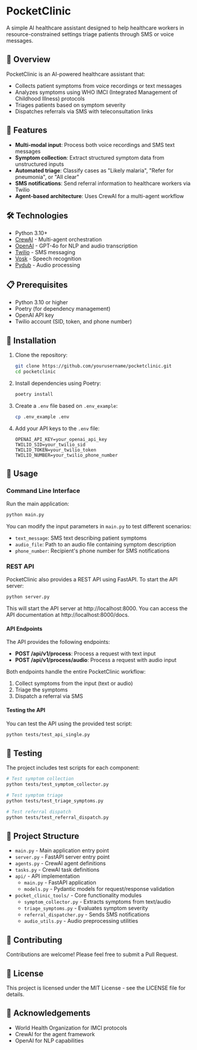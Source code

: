# PocketClinic

A simple AI healthcare assistant designed to help healthcare workers in resource-constrained settings triage patients through SMS or voice messages.

## 🌟 Overview

PocketClinic is an AI-powered healthcare assistant that:
- Collects patient symptoms from voice recordings or text messages
- Analyzes symptoms using WHO IMCI (Integrated Management of Childhood Illness) protocols
- Triages patients based on symptom severity
- Dispatches referrals via SMS with teleconsultation links

## 🚀 Features

- **Multi-modal input**: Process both voice recordings and SMS text messages
- **Symptom collection**: Extract structured symptom data from unstructured inputs
- **Automated triage**: Classify cases as "Likely malaria", "Refer for pneumonia", or "All clear"
- **SMS notifications**: Send referral information to healthcare workers via Twilio
- **Agent-based architecture**: Uses CrewAI for a multi-agent workflow

## 🛠️ Technologies

- Python 3.10+
- [CrewAI](https://docs.crewai.com/) - Multi-agent orchestration
- [OpenAI](https://openai.com/) - GPT-4o for NLP and audio transcription
- [Twilio](https://www.twilio.com/) - SMS messaging
- [Vosk](https://alphacephei.com/vosk/) - Speech recognition
- [Pydub](https://github.com/jiaaro/pydub) - Audio processing

## 📋 Prerequisites

- Python 3.10 or higher
- Poetry (for dependency management)
- OpenAI API key
- Twilio account (SID, token, and phone number)

## 🔧 Installation

1. Clone the repository:
   ```bash
   git clone https://github.com/yourusername/pocketclinic.git
   cd pocketclinic
   ```

2. Install dependencies using Poetry:
   ```bash
   poetry install
   ```

3. Create a `.env` file based on `.env_example`:
   ```bash
   cp .env_example .env
   ```

4. Add your API keys to the `.env` file:
   ```
   OPENAI_API_KEY=your_openai_api_key
   TWILIO_SID=your_twilio_sid
   TWILIO_TOKEN=your_twilio_token
   TWILIO_NUMBER=your_twilio_phone_number
   ```

## 🚀 Usage

### Command Line Interface

Run the main application:

```bash
python main.py
```

You can modify the input parameters in `main.py` to test different scenarios:
- `text_message`: SMS text describing patient symptoms
- `audio_file`: Path to an audio file containing symptom description
- `phone_number`: Recipient's phone number for SMS notifications

### REST API

PocketClinic also provides a REST API using FastAPI. To start the API server:

```bash
python server.py
```

This will start the API server at http://localhost:8000. You can access the API documentation at http://localhost:8000/docs.

#### API Endpoints

The API provides the following endpoints:

- **POST /api/v1/process**: Process a request with text input
- **POST /api/v1/process/audio**: Process a request with audio input

Both endpoints handle the entire PocketClinic workflow:
1. Collect symptoms from the input (text or audio)
2. Triage the symptoms
3. Dispatch a referral via SMS

#### Testing the API

You can test the API using the provided test script:

```bash
python tests/test_api_single.py
```

## 🧪 Testing

The project includes test scripts for each component:

```bash
# Test symptom collection
python tests/test_symptom_collector.py

# Test symptom triage
python tests/test_triage_symptoms.py

# Test referral dispatch
python tests/test_referral_dispatch.py
```

## 📁 Project Structure

- `main.py` - Main application entry point
- `server.py` - FastAPI server entry point
- `agents.py` - CrewAI agent definitions
- `tasks.py` - CrewAI task definitions
- `api/` - API implementation
  - `main.py` - FastAPI application
  - `models.py` - Pydantic models for request/response validation
- `pocket_clinic_tools/` - Core functionality modules
  - `symptom_collector.py` - Extracts symptoms from text/audio
  - `triage_symptoms.py` - Evaluates symptom severity
  - `referral_dispatcher.py` - Sends SMS notifications
  - `audio_utils.py` - Audio preprocessing utilities

## 🤝 Contributing

Contributions are welcome! Please feel free to submit a Pull Request.

## 📄 License

This project is licensed under the MIT License - see the LICENSE file for details.

## 🙏 Acknowledgements

- World Health Organization for IMCI protocols
- CrewAI for the agent framework
- OpenAI for NLP capabilities